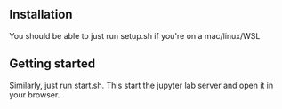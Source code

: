 ## Installation

You should be able to just run setup.sh if you're on a mac/linux/WSL

## Getting started

Similarly, just run start.sh. This start the jupyter lab server and open it in your browser.